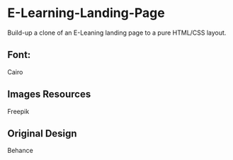 # E-Learning-Landing-Page
Build-up a clone of an E-Leaning landing page to a pure HTML/CSS layout.

## Font:
Cairo

## Images Resources
Freepik

## Original Design
Behance
